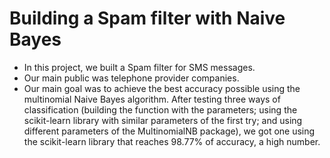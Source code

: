 # Building a Spam filter with Naive Bayes

- In this project, we built a Spam filter for SMS messages.
- Our main public was telephone provider companies.
- Our main goal was to achieve the best accuracy possible using the multinomial Naive Bayes algorithm. After testing three ways of classification (building the function with the parameters; using the scikit-learn library with similar parameters of the first try; and using different parameters of the MultinomialNB package), we got one using the scikit-learn library that reaches 98.77% of accuracy, a high number.
